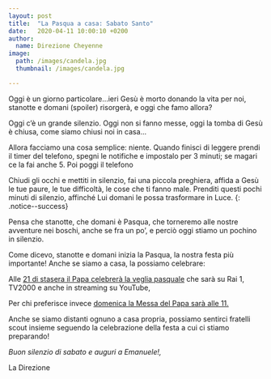 ```yaml
---
layout: post
title:  "La Pasqua a casa: Sabato Santo"
date:   2020-04-11 10:00:10 +0200
author:
  name: Direzione Cheyenne
image:
  path: /images/candela.jpg
  thumbnail: /images/candela.jpg

---
```


Oggi è un giorno particolare...ieri Gesù è morto donando la vita per noi, stanotte e domani (spoiler) risorgerà, e oggi che famo allora?  

Oggi c’è un grande silenzio. Oggi non si fanno messe, oggi la tomba di Gesù è chiusa, come siamo chiusi noi in casa...  

Allora facciamo una cosa semplice: niente.
Quando finisci di leggere prendi il timer del telefono, spegni le notifiche e impostalo per 3 minuti; se magari ce la fai anche 5. Poi poggi il telefono

Chiudi gli occhi e mettiti in silenzio, fai una piccola preghiera, affida a Gesù le tue paure, le tue difficoltà, le cose che ti fanno male. Prenditi questi pochi minuti di silenzio, affinché Lui domani le possa trasformare in Luce.
{: .notice--success}

Pensa che stanotte, che domani è Pasqua, che torneremo alle nostre avventure nei boschi, anche se fra un po’, e perciò oggi stiamo un pochino in silenzio.  


Come dicevo, stanotte e domani inizia la Pasqua, la nostra festa più importante! Anche se siamo a casa, la possiamo celebrare:  

Alle [21 di stasera il Papa celebrerà la veglia pasquale](http://www.vatican.va/content/francesco/it/events/event.dir.html/content/vaticanevents/it/2020/4/11/veglia-pasquale.html) che sarà su Rai 1, TV2000 e anche in streaming su YouTube,

Per chi preferisce invece [domenica la Messa del Papa sarà alle 11.](http://w2.vatican.va/content/francesco/it/events/event.dir.html/content/vaticanevents/it/2020/4/12/messa-pasqua.html)

Anche se siamo distanti ognuno a casa propria, possiamo sentirci fratelli scout insieme seguendo la celebrazione della festa a cui ci stiamo preparando!

*Buon silenzio di sabato e auguri a Emanuele!,*

La Direzione
